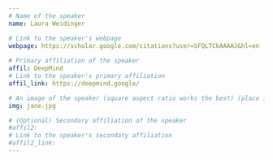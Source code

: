 ```yaml
---
# Name of the speaker
name: Laura Weidinger

# Link to the speaker's webpage
webpage: https://scholar.google.com/citations?user=SFQLTCkAAAAJ&hl=en
 
# Primary affiliation of the speaker
affil: DeepMind
# Link to the speaker's primary affiliation
affil_link: https://deepmind.google/

# An image of the speaker (square aspect ratio works the best) (place in the `assets/img/speakers` directory)
img: jane.jpg

# (Optional) Secondary affiliation of the speaker
#affil2: 
# Link to the speaker's secondary affiliation 
#affil2_link: 
---
```


<!-- Whatever you write below will show up as the speaker's bio -->

